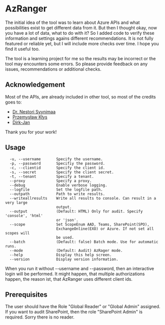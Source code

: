 # AzRanger

The initial idea of the tool was to learn about Azure APIs and what possibilities exist to get different data from it. But then I thought okay, now you have a lot of data, what to do with it? So I added code to verify these information and settings agains different recommendations. It is not fully featured or reliable yet, but I will include more checks over time. I hope you find it useful too. 

The tool is a learning project for me so the results may be incorrect or the tool may encounters some errors. So please provide feedback on any issues, recommendations or additional checks.

## Acknowledgement

Most of the APIs, are already included in other tool, so most of the credits goes to:

* [Dr. Nestori Syynimaa](https://twitter.com/DrAzureAD)
* [Przemysław Kłys](https://twitter.com/PrzemyslawKlys)
* [Dirk-Jan](https://twitter.com/_dirkjan)

Thank you for your work!

## Usage

```
  -u, --username       Specify the username.
  -p, --password       Specifiy the password.
  -c, --clientid       Specify the client id.
  -s, --secret         Specify the client secret.
  -t, --tenant         Specify a tenant.
  --proxy              Specify a proxy.
  --debug              Enable verbose logging.
  --logfile            Set the logfile path.
  --outpath            Path to write results.
  --writeallresults    Write all results to console. Can result in a very large
                       output.
  --output             (Default: HTML) Only for audit. Specify 'console', 'html'
                       or 'json'.
  --scope              Set ScopeEnum AAD, Teams, SharePoint(SPO),
                       ExchangeOnline(EXO) or Azure. If not set all scopes will
                       be used.
  --batch              (Default: false) Batch mode. Use for automatic runs.
  --mode               (Default: Audit) AzRager mode.
  --help               Display this help screen.
  --version            Display version information.
```

When you run it without --username and --password, then an interactive login will be performed. It might happen, that multiple authorizations happen, the reason ist, that AzRanger uses different client ids. 

## Prerequisites

The user should have the Role "Global Reader" or "Global Admin" assigned. If you want to audit SharePoint, then the role "SharePoint Admin" is required. Sorry there is no reader. 
